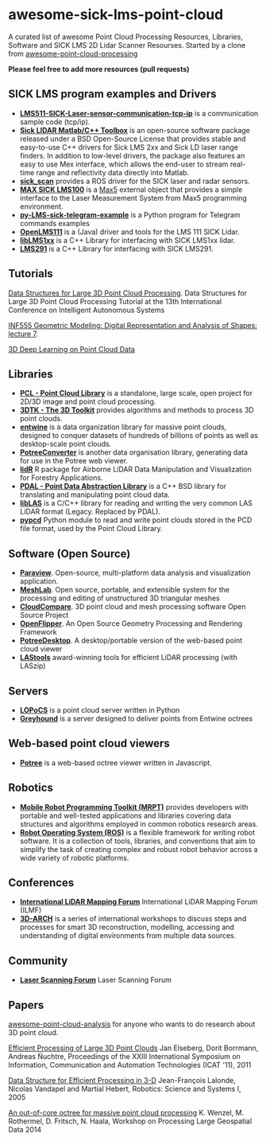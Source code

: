 # awesome-sick-lms-point-cloud

A curated list of awesome Point Cloud Processing Resources, Libraries, Software and SICK LMS 2D Lidar Scanner Resourses. Started by a clone from [awesome-point-cloud-processing](https://github.com/mmolero/awesome-point-cloud-processing)

**Please feel free to add more resources (pull requests)**

## SICK LMS program examples and Drivers

- [**LMS511-SICK-Laser-sensor-communication-tcp-ip**](https://github.com/MareArts/LMS511-SICK-Laser-sensor-communication-tcp-ip) is a communication sample code (tcp/ip).
- [**Sick LIDAR Matlab/C++ Toolbox**](http://sicktoolbox.sourceforge.net/) is an open-source software package released under a BSD Open-Source License that provides stable and easy-to-use C++ drivers for Sick LMS 2xx and Sick LD laser range finders. In addition to low-level drivers, the package also features an easy to use Mex interface, which allows the end-user to stream real-time range and reflectivity data directly into Matlab.
- [**sick_scan**](https://github.com/SICKAG/sick_scan) provides a ROS driver for the SICK laser and radar sensors.
- [**MAX SICK LMS100**](https://github.com/v2lab/max-sick-lms100) is a [Max5](https://cycling74.com/downloads/sdk) external object that provides a simple interface to the Laser Measurement System from Max5 programming environment.
- [**py-LMS-sick-telegram-example**](https://github.com/danieltak/py-LMS-sick-telegram-example) is a Python program for Telegram commands examples
- [**OpenLMS111**](https://github.com/d33z/OpenLMS111) is a (Java) driver and tools for the LMS 111 SICK Lidar.
- [**libLMS1xx**](https://github.com/konradb3/libLMS1xx) is a C++ Library for interfacing with SICK LMS1xx lidar.
- [**LMS291**](https://github.com/vab/LMS291) is a C++ Library for interfacing with SICK LMS291.

## Tutorials

[Data Structures for Large 3D Point Cloud Processing](http://www7.informatik.uni-wuerzburg.de/mitarbeiter/nuechter/tutorial2014). Data Structures for Large 3D Point Cloud Processing Tutorial at the 13th International Conference on Intelligent Autonomous Systems

[INF555 Geometric Modeling: Digital Representation
and Analysis of Shapes: lecture 7](http://www.enseignement.polytechnique.fr/informatique/INF555/Slides/lecture7.pdf). 

[3D Deep Learning on Point Cloud Data](http://graphics.stanford.edu/courses/cs468-17-spring/LectureSlides/L16%20-%203d%20deep%20learning%20on%20point%20cloud%20(analysis)%20and%20joint%20embedding.pdf)

## Libraries

- [**PCL - Point Cloud Library**](http://pointclouds.org/) is a standalone, large scale, open project for 2D/3D image and point cloud processing.
- [**3DTK - The 3D Toolkit**](http://slam6d.sourceforge.net/) provides algorithms and methods to process 3D point clouds. 
- [**entwine**](https://github.com/connormanning/entwine/) is a data organization library for massive point clouds, designed to conquer datasets of hundreds of billions of points as well as desktop-scale point clouds.
- [**PotreeConverter**](https://github.com/potree/PotreeConverter) is another data organisation library, generating data for use in the Potree web viewer.
- [**lidR**](https://github.com/Jean-Romain/lidR) R package for Airborne LiDAR Data Manipulation and Visualization for Forestry Applications.
- [**PDAL - Point Data Abstraction Library**](http://www.pdal.io/) is a C++ BSD library for translating and manipulating point cloud data.
- [**libLAS**](http://liblas.org/) is a C/C++ library for reading and writing the very common LAS LiDAR format (Legacy. Replaced by PDAL). 
- [**pypcd**](https://github.com/dimatura/pypcd) Python module to read and write point clouds stored in the PCD file format, used by the Point Cloud Library.

## Software (Open Source)

- [**Paraview**](http://www.paraview.org/). Open-source, multi-platform data analysis and visualization application. 
- [**MeshLab**](http://meshlab.sourceforge.net/). Open source, portable, and extensible system for the processing and editing of unstructured 3D triangular meshes
- [**CloudCompare**](http://www.danielgm.net/cc/). 3D point cloud and mesh processing software 
Open Source Project
- [**OpenFlipper**](http://www.openflipper.org/). An Open Source Geometry Processing and Rendering Framework
- [**PotreeDesktop**](https://github.com/potree/PotreeDesktop). A desktop/portable version of the web-based point cloud viewer
- [**LAStools**](https://github.com/LAStools/LAStools) award-winning tools for efficient LiDAR processing (with LASzip)

## Servers

- [**LOPoCS**](https://oslandia.github.io/lopocs/) is a point cloud server written in Python
- [**Greyhound**](https://github.com/hobu/greyhound) is a server designed to deliver points from Entwine octrees

## Web-based point cloud viewers

- [**Potree**](https://github.com/potree/potree) is a web-based octree viewer written in Javascript.

## Robotics

- [**Mobile Robot Programming Toolkit (MRPT)**](https://www.mrpt.org/) provides developers with portable and well-tested applications and libraries covering data structures and algorithms employed in common robotics research areas.
- [**Robot Operating System (ROS)**](https://www.ros.org/)  is a flexible framework for writing robot software. It is a collection of tools, libraries, and conventions that aim to simplify the task of creating complex and robust robot behavior across a wide variety of robotic platforms.

## Conferences

- [**International LiDAR Mapping Forum**](https://www.lidarmap.org/) International LiDAR Mapping Forum (ILMF)
- [**3D-ARCH**](http://www.3d-arch.org/) is a series of international workshops to discuss steps and processes for smart 3D reconstruction, modelling, accessing and understanding of digital environments from multiple data sources.

## Community

- [**Laser Scanning Forum**](https://www.laserscanningforum.com/forum/) Laser Scanning Forum

## Papers 

[awesome-point-cloud-analysis](https://github.com/Yochengliu/awesome-point-cloud-analysis) for anyone who wants to do research about 3D point cloud.

[Efficient Processing of Large 3D Point Clouds](https://www.researchgate.net/publication/233792575_Efficient_Processing_of_Large_3D_Point_Clouds) Jan Elseberg, Dorit Borrmann, Andreas N̈uchtre, Proceedings of the XXIII International Symposium on Information, Communication and Automation Technologies (ICAT '11), 2011 

[Data Structure for Efficient Processing in 3-D](http://www.roboticsproceedings.org/rss01/p48.pdf) Jean-François Lalonde, Nicolas Vandapel and Martial Hebert, Robotics: Science and Systems I, 2005

[An out-of-core octree for massive point cloud processing](http://rs.tudelft.nl/~rlindenbergh/workshop/WenzelIQmulus.pdf) K. Wenzel, M. Rothermel, D. Fritsch, N. Haala, Workshop on Processing Large Geospatial Data 2014
